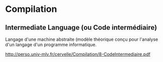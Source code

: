 # Compilation

## Intermediate Language (ou Code intermédiaire)

Langage d'une machine abstraite (modèle théorique conçu pour l'analyse d'un langage d'un programme informatique.

<http://perso.univ-mlv.fr/cervelle/Compilation/8-CodeIntermediaire.pdf>

